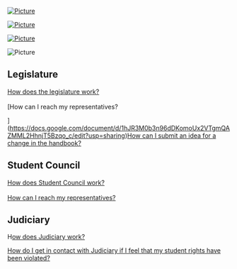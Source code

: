 [![Picture](/uploads/8/0/1/5/801512/know-your-rights_orig.jpeg)](https://drive.google.com/file/d/1CpSNC-VxxGMG7NoF9PUAGdvs1q3pMWUd/view?usp=sharing)

[![Picture](/uploads/8/0/1/5/801512/elections_orig.jpeg)](https://drive.google.com/drive/folders/1Y0MBSGwjgCRwNyZms4lJAZuUmucftV9q?usp=sharing)

[![Picture](/uploads/8/0/1/5/801512/blog_orig.jpeg)](/legislature-blog.html)

![Picture](/uploads/8/0/1/5/801512/bhs-government-infographic_2_orig.jpg)

**Legislature**
---------------

[How does the legislature work?  
​](/legislature.html)  
[How can I reach my representatives?  
  
​](https://docs.google.com/document/d/1hJR3M0b3n96dDKomoUx2VTgmQAZMML2HhnjT5Bzqo_c/edit?usp=sharing)[How can I submit an idea for a change in the handbook?](https://docs.google.com/forms/d/e/1FAIpQLSdDNJWtw9iuiLW8ZyPklhqypjOx4k9kXaIvie4l5ZaNNAwyZA/viewform?pli=1)

**Student Council**
-------------------

[How does Student Council work?](/student-council.html)  
​  
​[How can I reach my representatives?](https://docs.google.com/document/d/1hJR3M0b3n96dDKomoUx2VTgmQAZMML2HhnjT5Bzqo_c/edit?usp=sharing)

**Judiciary**
-------------

H[ow does Judiciary work?](/judiciary.html)  
  
[How do I get in contact with Judiciary if I feel that my student rights have been violated?](mailto:bhs-judiciary@psbma.org)